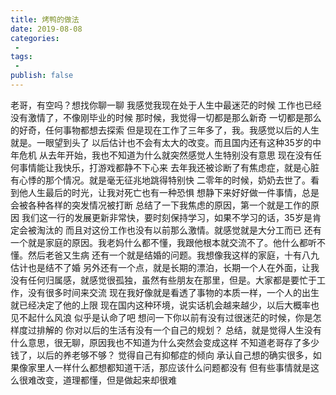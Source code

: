 ```yaml
---
title: 烤鸭的做法
date: 2019-08-08
categories:
 - 
tags:
 -
publish: false
---
```

老哥，有空吗？想找你聊一聊
我感觉我现在处于人生中最迷茫的时候
工作也已经没有激情了，不像刚毕业的时候
那时候，我觉得一切都是那么新奇
一切都是那么的好奇，任何事物都想去探索
但是现在工作了三年多了，我。我感觉以后的人生就是。一眼望到头了
以后估计也不会有太大的改变。而且国内还有这种35岁的中年危机
从去年开始，我也不知道为什么就突然感觉人生特别没有意思
现在没有任何事情能让我快乐，打游戏都静不下心来
去年我还被诊断了有焦虑症，就是心脏有心悸的那个情况。就是毫无征兆地跳得特别快
二零年的时候，奶奶去世了。看到他人生最后的时光，让我对死亡也有一种恐惧
想静下来好好做一件事情，总是会被各种各样的突发情况被打断
总结了一下我焦虑的原因，第一个就是工作的原因
我们这一行的发展更新非常快，要时刻保持学习，如果不学习的话，35岁是肯定会被淘汰的
而且对这份工作也没有以前那么激情。就感觉就是大分工而已
还有一个就是家庭的原因。我老妈什么都不懂，我跟他根本就交流不了。他什么都听不懂。然后老爸又生病
还有一个就是结婚的问题。我想像我这样的家庭，十有八九估计也是结不了婚
另外还有一个点，就是长期的漂泊，长期一个人在外面，让我没有任何归属感，就感觉很孤独，虽然有些朋友在那里，但是。大家都是要忙于工作，没有很多时间来交流
现在我好像就是看透了事物的本质一样，一个人的出生就已经决定了他的上限
现在国内这种环境，说实话机会越来越少，以后大概率也见不起什么风浪
似乎是认命了吧
想问一下你以前有没有过很迷茫的时候，你是怎样度过排解的
你对以后的生活有没有一个自己的规划？
总结，就是觉得人生没有什么意思，很无聊，原因我也不知道为什么突然会变成这样
不知道老哥存了多少钱了，以后的养老够不够？
觉得自己有抑郁症的倾向
承认自己想的确实很多，如果像家里人一样什么都想都知道干活，那应该什么问题都没有
但有些事情就是这么很难改变，道理都懂，但是做起来却很难
